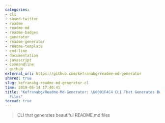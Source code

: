 ```yaml
---
categories:
- cli
- saved-twitter
- readme
- readme-md
- readme-badges
- generator
- readme-generator
- readme-template
- cmd-line
- documentation
- javascript
- commandline
- github
external_url: https://github.com/kefranabg/readme-md-generator
shared: true
slug: kefranabg-readme-md-generator-cl
time: 2019-06-14 17:40:41
title: "Kefranabg/Readme-Md-Generator: \U0001F4C4 CLI That Generates Beautiful README.md
  Files"
toread: true
---
```


>  CLI that generates beautiful README.md files